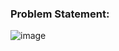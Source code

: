 ### Problem Statement:

![image](https://user-images.githubusercontent.com/35657846/177050818-7f6928bd-2d09-4335-b87b-4ca052a21e6b.png)
